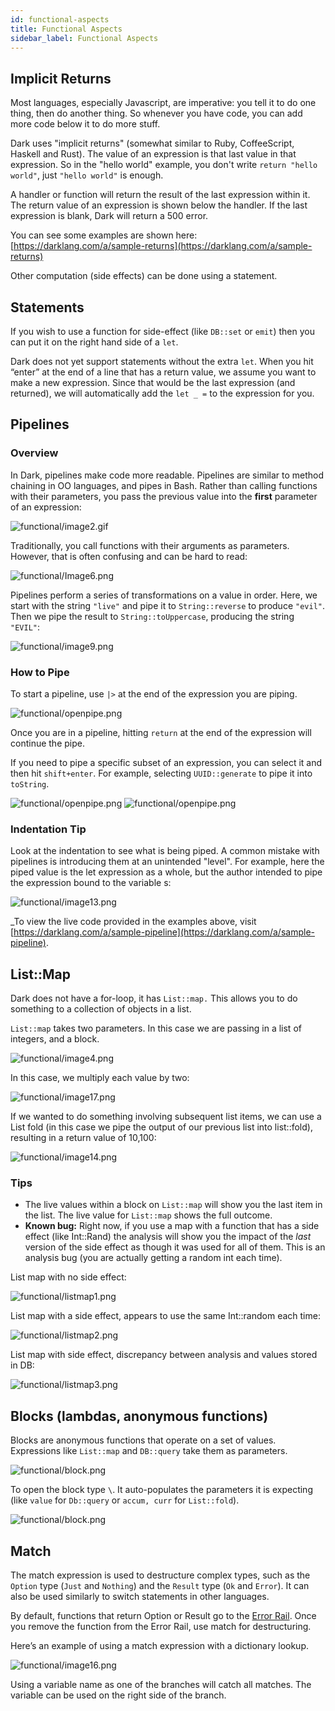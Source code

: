 ```yaml
---
id: functional-aspects
title: Functional Aspects
sidebar_label: Functional Aspects
---
```


## Implicit Returns

Most languages, especially Javascript, are imperative: you tell it to do one
thing, then do another thing. So whenever you have code, you can add more code
below it to do more stuff.

Dark uses "implicit returns" (somewhat similar to Ruby, CoffeeScript, Haskell
and Rust). The value of an expression is that last value in that expression. So
in the "hello world" example, you don't write `return "hello world"`, just
`"hello world"` is enough.

A handler or function will return the result of the last expression within it.
The return value of an expression is shown below the handler. If the last
expression is blank, Dark will return a 500 error.

You can see some examples are shown here:
[https://darklang.com/a/sample-returns](https://darklang.com/a/sample-returns)

Other computation (side effects) can be done using a statement.

## Statements

If you wish to use a function for side-effect (like `DB::set` or `emit`) then
you can put it on the right hand side of a `let`.

Dark does not yet support statements without the extra `let`. When you hit
“enter” at the end of a line that has a return value, we assume you want to make
a new expression. Since that would be the last expression (and returned), we
will automatically add the `let _ =` to the expression for you.

## Pipelines

### Overview

In Dark, pipelines make code more readable. Pipelines are similar to method
chaining in OO languages, and pipes in Bash. Rather than calling functions with
their parameters, you pass the previous value into the **first** parameter of an
expression:

![functional/image2.gif](/img/functional/image2.gif)

Traditionally, you call functions with their arguments as parameters. However,
that is often confusing and can be hard to read:

![functional/Image6.png](/img/functional/image6.png)

Pipelines perform a series of transformations on a value in order. Here, we
start with the string `"live"` and pipe it to `String::reverse` to produce
`"evil"`. Then we pipe the result to `String::toUppercase`, producing the string
`"EVIL"`:

![functional/image9.png](/img/functional/image9.png)

### How to Pipe

To start a pipeline, use `|>` at the end of the expression you are piping.

![functional/openpipe.png](/img/functional/openpipe.png)

Once you are in a pipeline, hitting `return` at the end of the expression will
continue the pipe.

If you need to pipe a specific subset of an expression, you can select it and
then hit `shift+enter`. For example, selecting `UUID::generate` to pipe it into
`toString`.

![functional/openpipe.png](/img/functional/selectpipe.png)
![functional/openpipe.png](/img/functional/successfulpipe.png)

### Indentation Tip

Look at the indentation to see what is being piped. A common mistake with
pipelines is introducing them at an unintended "level". For example, here the
piped value is the let expression as a whole, but the author intended to pipe
the expression bound to the variable s:

![functional/image13.png](/img/functional/image13.png)

\_To view the live code provided in the examples above, visit
[https://darklang.com/a/sample-pipeline](https://darklang.com/a/sample-pipeline).

## List::Map

Dark does not have a for-loop, it has `List::map.` This allows you to do
something to a collection of objects in a list.

`List::map` takes two parameters. In this case we are passing in a list of
integers, and a block.

![functional/image4.png](/img/functional/image4.png)

In this case, we multiply each value by two:

![functional/image17.png](/img/functional/image17.png)

If we wanted to do something involving subsequent list items, we can use a List
fold (in this case we pipe the output of our previous list into list::fold),
resulting in a return value of 10,100:

![functional/image14.png](/img/functional/image14.png)

### Tips

- The live values within a block on `List::map` will show you the last item in
  the list. The live value for `List::map` shows the full outcome.
- **Known bug:** Right now, if you use a map with a function that has a side
  effect (like Int::Rand) the analysis will show you the impact of the _last_
  version of the side effect as though it was used for all of them. This is an
  analysis bug (you are actually getting a random int each time).

List map with no side effect:

![functional/listmap1.png](/img/functional/listmap1.png)

List map with a side effect, appears to use the same Int::random each time:

![functional/listmap2.png](/img/functional/listmap2.png)

List map with side effect, discrepancy between analysis and values stored in DB:

![functional/listmap3.png](/img/functional/listmap3.png)

## Blocks (lambdas, anonymous functions)

Blocks are anonymous functions that operate on a set of values. Expressions like
`List::map` and `DB::query` take them as parameters.

![functional/block.png](/img/functional/block.png)

To open the block type `\`. It auto-populates the parameters it is expecting
(like `value` for `Db::query` or `accum, curr` for `List::fold`).

![functional/block.png](/img/functional/blockfilter.png)

## Match

The match expression is used to destructure complex types, such as the `Option`
type (`Just` and `Nothing`) and the `Result` type (`Ok` and `Error`). It can
also be used similarly to switch statements in other languages.

By default, functions that return Option or Result go to the
[Error Rail](https://docs.darklang.com/discussion/unique-aspects#functions-that-use-error-rail).
Once you remove the function from the Error Rail, use match for destructuring.

Here’s an example of using a match expression with a dictionary lookup.

![functional/image16.png](/img/functional/image16.png)

Using a variable name as one of the branches will catch all matches. The
variable can be used on the right side of the branch.
